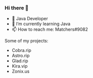 ### Hi there 👋

- 🔭 Java Developer
- 🌱 I’m currently learning Java
- 📫 How to reach me: Matchers#9082

Some of my projects:
- Cobra.rip
- Astro.rip
- Glad.rip
- Kira.vip
- Zonix.us

